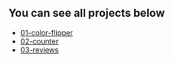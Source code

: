 ## You can see all projects below

- [01-color-flipper](https://slider-flipper.netlify.app/index.html)
- [02-counter](https://countercom.netlify.app/)
- [03-reviews](https://revieewss.netlify.app/)

